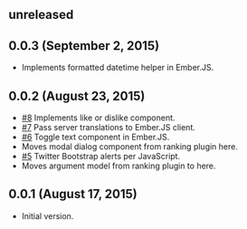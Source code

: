 ## unreleased ##

## 0.0.3 (September 2, 2015) ##

* Implements formatted datetime helper in Ember.JS.

## 0.0.2 (August 23, 2015) ##

* [#8](https://github.com/volontariat/voluntary-ember_js/issues/8) Implements like or dislike component.
* [#7](https://github.com/volontariat/voluntary-ember_js/issues/7) Pass server translations to Ember.JS client.
* [#6](https://github.com/volontariat/voluntary-ember_js/issues/6) Toggle text component in Ember.JS.
* Moves modal dialog component from ranking plugin here.
* [#5](https://github.com/volontariat/voluntary-ember_js/issues/5) Twitter Bootstrap alerts per JavaScript.
* Moves argument model from ranking plugin to here.

## 0.0.1 (August 17, 2015) ##

*   Initial version.
